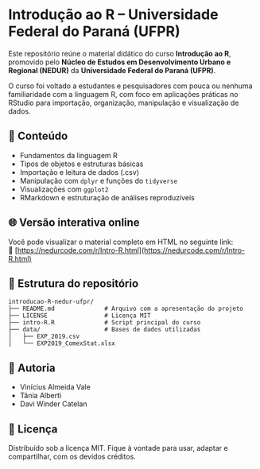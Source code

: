 
# Introdução ao R – Universidade Federal do Paraná (UFPR)

Este repositório reúne o material didático do curso **Introdução ao R**, promovido pelo **Núcleo de Estudos em Desenvolvimento Urbano e Regional (NEDUR)** da **Universidade Federal do Paraná (UFPR)**.

O curso foi voltado a estudantes e pesquisadores com pouca ou nenhuma familiaridade com a linguagem R, com foco em aplicações práticas no RStudio para importação, organização, manipulação e visualização de dados.

## 📘 Conteúdo

- Fundamentos da linguagem R
- Tipos de objetos e estruturas básicas
- Importação e leitura de dados (.csv)
- Manipulação com `dplyr` e funções do `tidyverse`
- Visualizações com `ggplot2`
- RMarkdown e estruturação de análises reproduzíveis

## 🌐 Versão interativa online

Você pode visualizar o material completo em HTML no seguinte link:  
🔗 [https://nedurcode.com/r/Intro-R.html](https://nedurcode.com/r/Intro-R.html)

## 📁 Estrutura do repositório

```
introducao-R-nedur-ufpr/
├── README.md              # Arquivo com a apresentação do projeto
├── LICENSE                # Licença MIT
├── intro-R.R              # Script principal do curso
├── data/                  # Bases de dados utilizadas
│   ├── EXP_2019.csv
│   └── EXP2019_ComexStat.xlsx
```

## 👥 Autoria

- Vinícius Almeida Vale  
- Tânia Alberti  
- Davi Winder Catelan

## 📝 Licença

Distribuído sob a licença MIT. Fique à vontade para usar, adaptar e compartilhar, com os devidos créditos.
